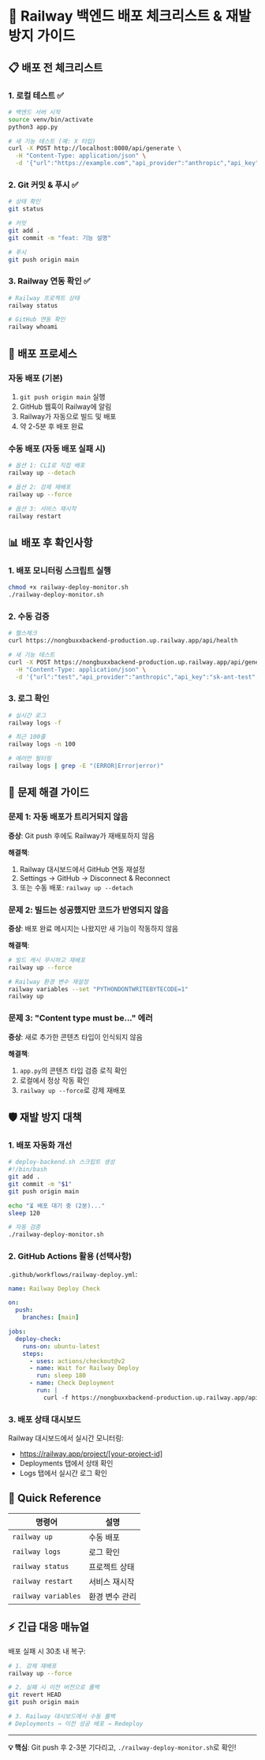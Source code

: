 # 🚂 Railway 백엔드 배포 체크리스트 & 재발 방지 가이드

## 📋 배포 전 체크리스트

### 1. 로컬 테스트 ✅
```bash
# 백엔드 서버 시작
source venv/bin/activate
python3 app.py

# 새 기능 테스트 (예: X 타입)
curl -X POST http://localhost:8080/api/generate \
  -H "Content-Type: application/json" \
  -d '{"url":"https://example.com","api_provider":"anthropic","api_key":"your-key","content_type":"x"}'
```

### 2. Git 커밋 & 푸시 ✅
```bash
# 상태 확인
git status

# 커밋
git add .
git commit -m "feat: 기능 설명"

# 푸시
git push origin main
```

### 3. Railway 연동 확인 ✅
```bash
# Railway 프로젝트 상태
railway status

# GitHub 연동 확인
railway whoami
```

## 🚀 배포 프로세스

### 자동 배포 (기본)
1. `git push origin main` 실행
2. GitHub 웹훅이 Railway에 알림
3. Railway가 자동으로 빌드 및 배포
4. 약 2-5분 후 배포 완료

### 수동 배포 (자동 배포 실패 시)
```bash
# 옵션 1: CLI로 직접 배포
railway up --detach

# 옵션 2: 강제 재배포
railway up --force

# 옵션 3: 서비스 재시작
railway restart
```

## 📊 배포 후 확인사항

### 1. 배포 모니터링 스크립트 실행
```bash
chmod +x railway-deploy-monitor.sh
./railway-deploy-monitor.sh
```

### 2. 수동 검증
```bash
# 헬스체크
curl https://nongbuxxbackend-production.up.railway.app/api/health

# 새 기능 테스트
curl -X POST https://nongbuxxbackend-production.up.railway.app/api/generate \
  -H "Content-Type: application/json" \
  -d '{"url":"test","api_provider":"anthropic","api_key":"sk-ant-test","content_type":"x"}'
```

### 3. 로그 확인
```bash
# 실시간 로그
railway logs -f

# 최근 100줄
railway logs -n 100

# 에러만 필터링
railway logs | grep -E "(ERROR|Error|error)"
```

## 🔧 문제 해결 가이드

### 문제 1: 자동 배포가 트리거되지 않음
**증상**: Git push 후에도 Railway가 재배포하지 않음

**해결책**:
1. Railway 대시보드에서 GitHub 연동 재설정
2. Settings → GitHub → Disconnect & Reconnect
3. 또는 수동 배포: `railway up --detach`

### 문제 2: 빌드는 성공했지만 코드가 반영되지 않음
**증상**: 배포 완료 메시지는 나왔지만 새 기능이 작동하지 않음

**해결책**:
```bash
# 빌드 캐시 무시하고 재배포
railway up --force

# Railway 환경 변수 재설정
railway variables --set "PYTHONDONTWRITEBYTECODE=1"
railway up
```

### 문제 3: "Content type must be..." 에러
**증상**: 새로 추가한 콘텐츠 타입이 인식되지 않음

**해결책**:
1. `app.py`의 콘텐츠 타입 검증 로직 확인
2. 로컬에서 정상 작동 확인
3. `railway up --force`로 강제 재배포

## 🛡️ 재발 방지 대책

### 1. 배포 자동화 개선
```bash
# deploy-backend.sh 스크립트 생성
#!/bin/bash
git add .
git commit -m "$1"
git push origin main

echo "⏳ 배포 대기 중 (2분)..."
sleep 120

# 자동 검증
./railway-deploy-monitor.sh
```

### 2. GitHub Actions 활용 (선택사항)
`.github/workflows/railway-deploy.yml`:
```yaml
name: Railway Deploy Check

on:
  push:
    branches: [main]

jobs:
  deploy-check:
    runs-on: ubuntu-latest
    steps:
      - uses: actions/checkout@v2
      - name: Wait for Railway Deploy
        run: sleep 180
      - name: Check Deployment
        run: |
          curl -f https://nongbuxxbackend-production.up.railway.app/api/health
```

### 3. 배포 상태 대시보드
Railway 대시보드에서 실시간 모니터링:
- https://railway.app/project/[your-project-id]
- Deployments 탭에서 상태 확인
- Logs 탭에서 실시간 로그 확인

## 📌 Quick Reference

| 명령어 | 설명 |
|--------|------|
| `railway up` | 수동 배포 |
| `railway logs` | 로그 확인 |
| `railway status` | 프로젝트 상태 |
| `railway restart` | 서비스 재시작 |
| `railway variables` | 환경 변수 관리 |

## ⚡ 긴급 대응 매뉴얼

배포 실패 시 30초 내 복구:
```bash
# 1. 강제 재배포
railway up --force

# 2. 실패 시 이전 버전으로 롤백
git revert HEAD
git push origin main

# 3. Railway 대시보드에서 수동 롤백
# Deployments → 이전 성공 배포 → Redeploy
```

---

**💡 핵심**: Git push 후 2-3분 기다리고, `./railway-deploy-monitor.sh`로 확인! 